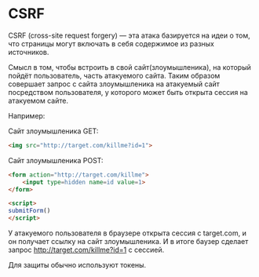 # CSRF

CSRF (cross-site request forgery) — эта атака базируется на идеи о том, что страницы могут включать в себя содержимое из разных источников.

Смысл в том, чтобы встроить в свой сайт(злоумышленика), на который пойдёт пользователь, часть атакуемого сайта. Таким образом совершает запрос с сайта злоумышленика на атакуемый сайт посредством пользователя, у которого может быть открыта сессия на атакуемом сайте.

Например:

Сайт злоумышленика GET:
```HTML
<img src="http://target.com/killme?id=1">
```
Сайт злоумышленика POST:
```HTML
<form action="http://target.com/killme">
    <input type=hidden name=id value=1>
</form>

<script>
submitForm()
</script>
```

У атакуемого пользователя в браузере открыта сессия с target.com, и он получает ссылку на сайт злоумышленика. И в итоге баузер сделает запрос http://target.com/killme?id=1 с сессией.

Для защиты обычно используют токены.